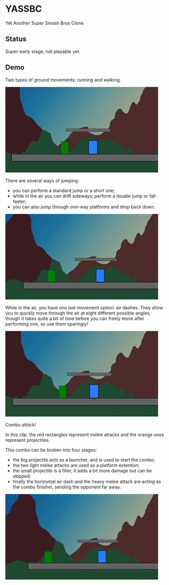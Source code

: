 # YASSBC

Yet Another Super Smash Bros Clone

## Status

Super-early stage, not playable yet.

## Demo

Two types of ground movements: running and walking.

![ground moves](/videos/yassbc_ground.gif)

There are several ways of jumping:

- you can perform a standard jump or a short one;
- while in the air you can drift sideways, perform a double jump or fall faster;
- you can also jump through one-way platforms and drop back down.

![air moves](/videos/yassbc_jumps.gif)

While in the air, you have one last movement option: air dashes. They allow you to quickly move through the air at eight different possible angles, though it takes quite a bit of time before you can freely move after performing one, so use them sparingly!

![air dashes](/videos/yassbc_dashes.gif)

Combo attack!

In this clip, the red rectangles represent melee attacks and the orange ones represent projectiles.

This combo can be broken into four stages:

- the big projectile acts as a launcher, and is used to start the combo;
- the two light melee attacks are used as a platform extention;
- the small projectile is a filler, it adds a bit more damage but can be skipped;
- finally the horizontal air dash and the heavy melee attack are acting as the combo finisher, sending the opponent far away.

![combo](/videos/yassbc_combo.gif)
